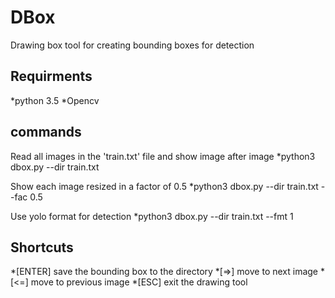 # DBox
Drawing box tool for creating bounding boxes for detection 

## Requirments 
*python 3.5 
*Opencv 

## commands 

Read all images in the 'train.txt' file and show image after image 
*python3 dbox.py --dir train.txt

Show each image resized in a factor of 0.5
*python3 dbox.py --dir train.txt --fac 0.5 

Use yolo format for detection 
*python3 dbox.py --dir train.txt --fmt 1 

## Shortcuts
*[ENTER] save the bounding box to the directory 
*[=>] move to next image 
*[<=] move to previous image 
*[ESC] exit the drawing tool 
